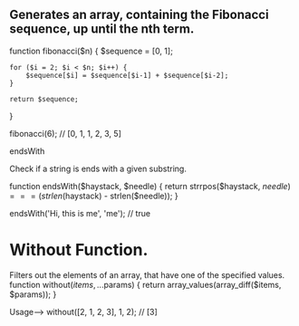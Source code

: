 ## Generates an array, containing the Fibonacci sequence, up until the nth term.

function fibonacci($n)
{
    $sequence = [0, 1];

    for ($i = 2; $i < $n; $i++) {
        $sequence[$i] = $sequence[$i-1] + $sequence[$i-2];
    }

    return $sequence;
}

fibonacci(6); // [0, 1, 1, 2, 3, 5]

endsWith

Check if a string is ends with a given substring.

function endsWith($haystack, $needle)
{
    return strrpos($haystack, $needle) === (strlen($haystack) - strlen($needle));
}

endsWith('Hi, this is me', 'me'); // true

# Without Function.
 
 Filters out the elements of an array, that have one of the specified values.
function without($items, ...$params)
{
    return array_values(array_diff($items, $params));
}

Usage-->
without([2, 1, 2, 3], 1, 2); // [3]
